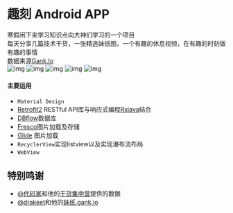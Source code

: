 # 趣刻 Android APP

寒假闲下来学习知识点向大神们学习的一个项目<br>
每天分享几篇技术干货，一张精选妹纸图，一个有趣的休息视频，在有趣的时刻做有趣的事情<br>
数据来源[Gank.Io](http://gank.io/)<br>
![img](http://www.hugeterry.cn/wp-content/uploads/2016/02/coderfun_1.jpg)
![img](http://www.hugeterry.cn/wp-content/uploads/2016/02/coderfun_2.jpg)
![img](http://www.hugeterry.cn/wp-content/uploads/2016/02/coderfun_3.jpg)
![img](http://www.hugeterry.cn/wp-content/uploads/2016/02/coderfun_4.jpg)
![img](http://www.hugeterry.cn/wp-content/uploads/2016/02/coderfun_5.jpg)
#### 主要运用
- `Material Design`
- [Retrofit2](https://square.github.io/retrofit/) RESTful API库与响应式编程[Rxjava](https://github.com/ReactiveX/RxJava)结合
- [DBflow](https://github.com/Raizlabs/DBFlow)数据库
- [Fresco](http://fresco-cn.org/)图片加载及存储
- [Glide](https://github.com/bumptech/glide) 图片加载
- `RecyclerView`实现listview以及实现瀑布流布局
- `WebView`

## 特别鸣谢

- [@代码家](http://weibo.com/u/1628291124)和他的[干货集中营](http://gank.io)提供的数据
- [@drakeet](http://weibo.com/drak11t)和他的[妹纸.gank.io](https://github.com/drakeet/Meizhi)

